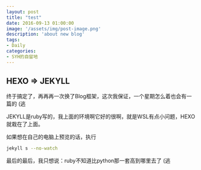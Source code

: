 ```yaml
---
layout: post
title: "test"
date: 2016-09-13 01:00:00
image: '/assets/img/post-image.png'
description: 'about new blog'
tags:
- Daily
categories:
- SYH的自留地
---
```


**HEXO => JEKYLL**
---
终于搞定了，再再再一次换了Blog框架，这次我保证，一个星期怎么着也会有一篇的 (逃


JEKYLL是ruby写的，我上面的环境啊它好的很啊，就是WSL有点小问题，HEXO就栽在了上面。


如果想在自己的电脑上预览的话，执行
```bash
jekyll s --no-watch
```

最后的最后，我只想说：ruby不知道比python那一套高到哪里去了 (逃
